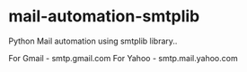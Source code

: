 # mail-automation-smtplib

Python Mail automation using smtplib library..

For Gmail - smtp.gmail.com
For Yahoo - smtp.mail.yahoo.com

